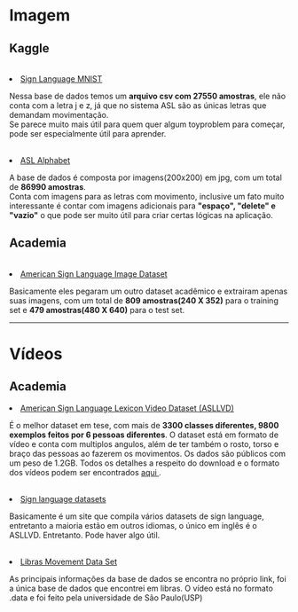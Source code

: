 <h1>Imagem</h1>

<h2>Kaggle</h2>
<br>
<lu>
    <a href="https://www.kaggle.com/datamunge/sign-language-mnist" target="_blank">
        <li>Sign Language MNIST</li>
    </a>
    <p>
        Nessa base de dados temos um <b>arquivo csv com 27550 amostras</b>, ele não conta com a letra j e z, já que no sistema ASL são as únicas letras que demandam movimentação.<br>
        Se parece muito mais útil para quem quer algum toyproblem para começar, pode ser especialmente útil para aprender.<br><br>
    </p>
    <a href="https://www.kaggle.com/grassknoted/asl-alphabet" target="_blank">
        <li>ASL Alphabet</li>
    </a>
    <p>
        A base de dados é composta por imagens(200x200) em jpg, com um total de <b>86990 amostras</b>.<br>
        Conta com imagens para as letras com movimento, inclusive um fato muito interessante é contar com imagens adicionais para <b>"espaço", "delete" e "vazio"</b> o que pode ser muito útil para criar certas lógicas na aplicação.<br>
    </p>
</lu>
<h2>Academia</h2><br>
<lu>
    <a href = "http://vlm1.uta.edu/~srujana/ASLID/ASL_Image_Dataset.html" target = "_blank">
        <li>American Sign Language Image Dataset</li>
    </a>
    <p>
        Basicamente eles pegaram um outro dataset acadêmico e extrairam apenas suas imagens, com um total de <b>809 amostras(240 X 352)</b> para o training set e <b>479 amostras(480 X 640)</b> para o test set.
    </p>
</lu>
<hr>

<h1>Vídeos</h1>

<h2>Academia</h2>
<lu>
    <a href = "http://www.bu.edu/av/asllrp/dai-asllvd.html" target = "_blank">
        <li>American Sign Language Lexicon Video Dataset (ASLLVD)</li>
    </a>
    <p> 
        É o melhor dataset em tese, com mais de <b>3300 classes diferentes, 9800 exemplos feitos por 6 pessoas diferentes</b>. O dataset está em formato de vídeo e conta com multiplos angulos, além de ter também o rosto, torso e braço das pessoas ao fazerem os movimentos.
        Os dados são públicos com um peso de 1.2GB. Todos os detalhes a respeito do download e o formato dos vídeos podem ser encontrados <a href = "http://vlm1.uta.edu/~athitsos/asl_lexicon/" target = "_blank"> aqui </a>. <br><br>
    </p>
    <a href = "http://facundoq.github.io/unlp/sign_language_datasets/index.html" target = "_blank">
        <li>Sign language datasets</li>
    </a>
     <p>
         Basicamente é um site que compila vários datasets de sign language, entretanto a maioria estão em outros idiomas, o único em inglês é o ASLLVD. Entretanto. Pode haver algo útil. <br><br>
      </p>
    <a href = "https://archive.ics.uci.edu/ml/datasets/Libras+Movement" target = "_blank">
        <li>Libras Movement Data Set</li>
    </a>
    <p>
        As principais informações da base de dados se encontra no próprio link, foi a única base de dados que encontrei em libras. O vídeo está no formato .data e foi feito pela universidade de São Paulo(USP)
     </p>
</lu>
